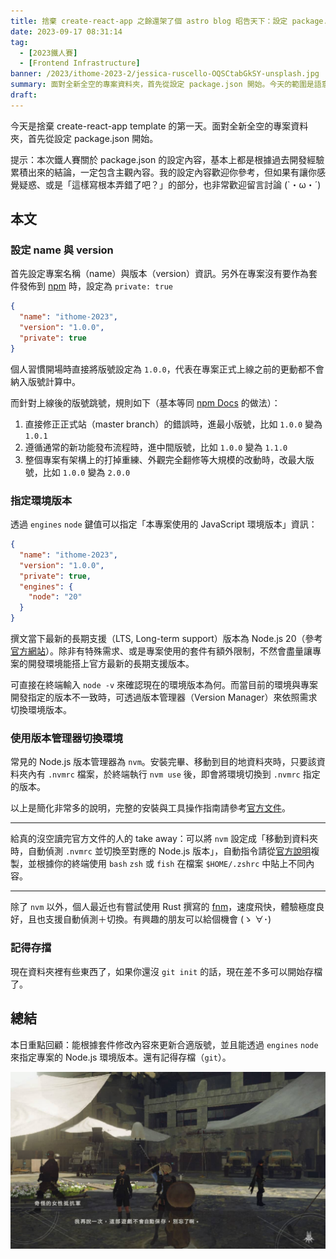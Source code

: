 ```yaml
---
title: 捨棄 create-react-app 之餘還架了個 astro blog 昭告天下：設定 package.json
date: 2023-09-17 08:31:14
tag:
  - [2023鐵人賽]
  - [Frontend Infrastructure]
banner: /2023/ithome-2023-2/jessica-ruscello-OQSCtabGkSY-unsplash.jpg
summary: 面對全新全空的專案資料夾，首先從設定 package.json 開始。今天的範圍是語意化版本（semantic versioning）以及 Node.js 的環境管理器（version manager）
draft:
---
```


今天是捨棄 create-react-app template 的第一天。面對全新全空的專案資料夾，首先從設定 package.json 開始。

提示：本次鐵人賽關於 package.json 的設定內容，基本上都是根據過去開發經驗累積出來的結論，一定包含主觀內容。我的設定內容歡迎你參考，但如果有讓你感覺疑惑、或是「這樣寫根本弄錯了吧？」的部分，也非常歡迎留言討論 (`・ω・´)

## 本文

### 設定 name 與 version

首先設定專案名稱（name）與版本（version）資訊。另外在專案沒有要作為套件發佈到 [npm](https://www.npmjs.com/) 時，設定為 `private: true`

```json
{
  "name": "ithome-2023",
  "version": "1.0.0",
  "private": true
}
```

個人習慣開場時直接將版號設定為 `1.0.0`，代表在專案正式上線之前的更動都不會納入版號計算中。

而針對上線後的版號跳號，規則如下（基本等同 [npm Docs](https://docs.npmjs.com/about-semantic-versioning) 的做法）：

1. 直接修正正式站（master branch）的錯誤時，進最小版號，比如 `1.0.0` 變為 `1.0.1`
2. 遵循通常的新功能發布流程時，進中間版號，比如 `1.0.0` 變為 `1.1.0`
3. 整個專案有架構上的打掉重練、外觀完全翻修等大規模的改動時，改最大版號，比如 `1.0.0` 變為 `2.0.0`

### 指定環境版本

透過 `engines` `node` 鍵值可以指定「本專案使用的 JavaScript 環境版本」資訊：

```json
{
  "name": "ithome-2023",
  "version": "1.0.0",
  "private": true,
  "engines": {
    "node": "20"
  }
}
```

撰文當下最新的長期支援（LTS, Long-term support）版本為 Node.js 20（參考[官方網站](https://nodejs.dev/en/about/releases/)）。除非有特殊需求、或是專案使用的套件有額外限制，不然會盡量讓專案的開發環境能搭上官方最新的長期支援版本。

可直接在終端輸入 `node -v` 來確認現在的環境版本為何。而當目前的環境與專案開發指定的版本不一致時，可透過版本管理器（Version Manager）來依照需求切換環境版本。

### 使用版本管理器切換環境

常見的 Node.js 版本管理器為 `nvm`。安裝完畢、移動到目的地資料夾時，只要該資料夾內有 `.nvmrc` 檔案，於終端執行 `nvm use` 後，即會將環境切換到 `.nvmrc` 指定的版本。

以上是簡化非常多的說明，完整的安裝與工具操作指南請參考[官方文件](https://github.com/nvm-sh/nvm#readme)。

---

給真的沒空讀完官方文件的人的 take away：可以將 `nvm` 設定成「移動到資料夾時，自動偵測 `.nvmrc` 並切換至對應的 Node.js 版本」，自動指令請從[官方說明](https://github.com/nvm-sh/nvm#deeper-shell-integration)複製，並根據你的終端使用 `bash` `zsh` 或 `fish` 在檔案 `$HOME/.zshrc` 中貼上不同內容。

---

除了 `nvm` 以外，個人最近也有嘗試使用 Rust 撰寫的 [fnm](https://github.com/Schniz/fnm)，速度飛快，體驗極度良好，且也支援自動偵測＋切換。有興趣的朋友可以給個機會 (ゝ ∀･)

### 記得存擋

現在資料夾裡有些東西了，如果你還沒 `git init` 的話，現在差不多可以開始存檔了。

## 總結

本日重點回顧：能根據套件修改內容來更新合適版號，並且能透過 `engines` `node` 來指定專案的 Node.js 環境版本。還有記得存檔（`git`）。

![no auto save in real life](/2023/ithome-2023-2/neir-automata-no-auto-save.jpg)
